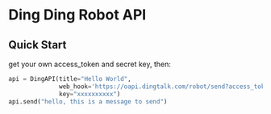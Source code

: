 # Ding Ding Robot API

## Quick Start

get your own access_token and secret key, then:

```python
api = DingAPI(title="Hello World",
              web_hook='https://oapi.dingtalk.com/robot/send?access_token=xxxxxxxx',
              key="xxxxxxxxxx")
api.send("hello, this is a message to send")
```

